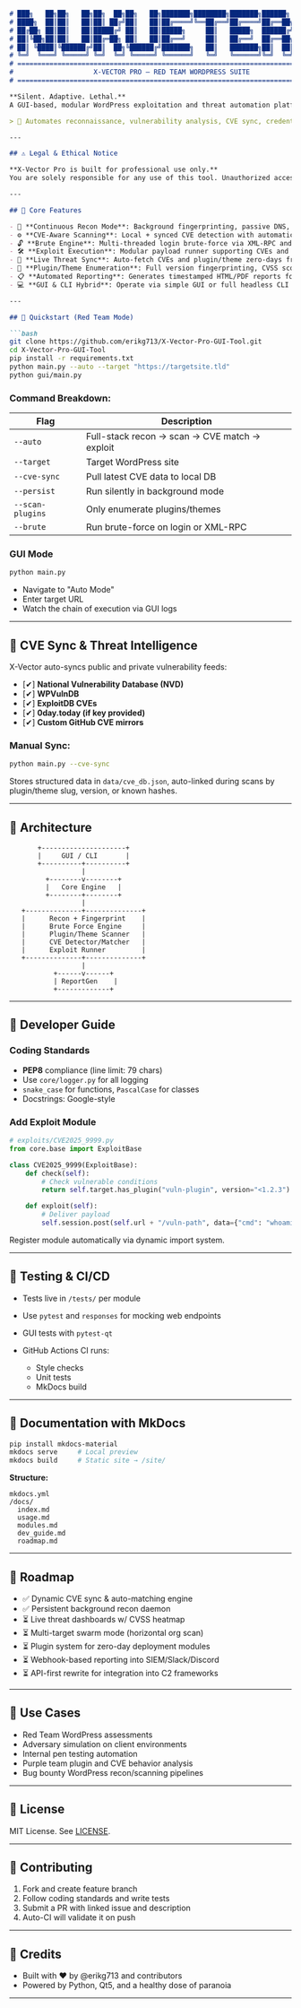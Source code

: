 ````markdown
# ███╗   ██╗██╗   ██╗██╗  ██╗██╗   ██╗███████╗████████╗███████╗██████╗ 
# ████╗  ██║██║   ██║██║ ██╔╝██║   ██║██╔════╝╚══██╔══╝██╔════╝██╔══██╗
# ██╔██╗ ██║██║   ██║█████╔╝ ██║   ██║█████╗     ██║   █████╗  ██████╔╝
# ██║╚██╗██║██║   ██║██╔═██╗ ██║   ██║██╔══╝     ██║   ██╔══╝  ██╔══██╗
# ██║ ╚████║╚██████╔╝██║  ██╗╚██████╔╝███████╗   ██║   ███████╗██║  ██║
# ╚═╝  ╚═══╝ ╚═════╝ ╚═╝  ╚═╝ ╚═════╝ ╚══════╝   ╚═╝   ╚══════╝╚═╝  ╚═╝
# ============================================================================
#                    X-VECTOR PRO – RED TEAM WORDPRESS SUITE
# ============================================================================

**Silent. Adaptive. Lethal.**  
A GUI-based, modular WordPress exploitation and threat automation platform built for red teams, security researchers, and adversary simulation units.

> 🎯 Automates reconnaissance, vulnerability analysis, CVE sync, credential brute-forcing, plugin enumeration, and real-time auto-exploitation in a persistent, stealth-oriented background workflow.

---

## ⚠️ Legal & Ethical Notice

**X-Vector Pro is built for professional use only.**  
You are solely responsible for any use of this tool. Unauthorized access or attacks on systems you do not own or have explicit permission to test is illegal and unethical.

---

## 🧠 Core Features

- 🔁 **Continuous Recon Mode**: Background fingerprinting, passive DNS, CDN/CDN bypass attempts, and port probing  
- ⚙️ **CVE-Aware Scanning**: Local + synced CVE detection with automatic matching to vulnerable versions of themes/plugins  
- 🔓 **Brute Engine**: Multi-threaded login brute-force via XML-RPC and `/wp-login.php` endpoints  
- 🛠️ **Exploit Execution**: Modular payload runner supporting CVEs and post-exploitation modules  
- 📡 **Live Threat Sync**: Auto-fetch CVEs and plugin/theme zero-days from curated threat feeds  
- 🧩 **Plugin/Theme Enumeration**: Full version fingerprinting, CVSS scoring, and outdated version detection  
- 📋 **Automated Reporting**: Generates timestamped HTML/PDF reports for engagements  
- 💻 **GUI & CLI Hybrid**: Operate via simple GUI or full headless CLI automation

---

## 🚀 Quickstart (Red Team Mode)

```bash
git clone https://github.com/erikg713/X-Vector-Pro-GUI-Tool.git
cd X-Vector-Pro-GUI-Tool
pip install -r requirements.txt
python main.py --auto --target "https://targetsite.tld"
python gui/main.py

````

### Command Breakdown:

| Flag             | Description                                   |
| ---------------- | --------------------------------------------- |
| `--auto`         | Full-stack recon → scan → CVE match → exploit |
| `--target`       | Target WordPress site                         |
| `--cve-sync`     | Pull latest CVE data to local DB              |
| `--persist`      | Run silently in background mode               |
| `--scan-plugins` | Only enumerate plugins/themes                 |
| `--brute`        | Run brute-force on login or XML-RPC           |

### GUI Mode

```bash
python main.py
```

* Navigate to "Auto Mode"
* Enter target URL
* Watch the chain of execution via GUI logs

---

## 📡 CVE Sync & Threat Intelligence

X-Vector auto-syncs public and private vulnerability feeds:

* \[✔] **National Vulnerability Database (NVD)**
* \[✔] **WPVulnDB**
* \[✔] **ExploitDB CVEs**
* \[✔] **0day.today (if key provided)**
* \[✔] **Custom GitHub CVE mirrors**

### Manual Sync:

```bash
python main.py --cve-sync
```

Stores structured data in `data/cve_db.json`, auto-linked during scans by plugin/theme slug, version, or known hashes.

---

## 🧱 Architecture

```
       +---------------------+
       |     GUI / CLI       |
       +----------+----------+
                  |
         +--------v--------+
         |   Core Engine   |
         +--------+--------+
                  |
   +--------------+--------------+
   |      Recon + Fingerprint    |
   |      Brute Force Engine     |
   |      Plugin/Theme Scanner   |
   |      CVE Detector/Matcher   |
   |      Exploit Runner         |
   +--------------+--------------+
                  |
           +------v------+
           | ReportGen    |
           +-------------+
```

---

## 🔧 Developer Guide

### Coding Standards

* **PEP8** compliance (line limit: 79 chars)
* Use `core/logger.py` for all logging
* `snake_case` for functions, `PascalCase` for classes
* Docstrings: Google-style

### Add Exploit Module

```python
# exploits/CVE2025_9999.py
from core.base import ExploitBase

class CVE2025_9999(ExploitBase):
    def check(self):
        # Check vulnerable conditions
        return self.target.has_plugin("vuln-plugin", version="<1.2.3")

    def exploit(self):
        # Deliver payload
        self.session.post(self.url + "/vuln-path", data={"cmd": "whoami"})
```

Register module automatically via dynamic import system.

---

## 🧪 Testing & CI/CD

* Tests live in `/tests/` per module
* Use `pytest` and `responses` for mocking web endpoints
* GUI tests with `pytest-qt`
* GitHub Actions CI runs:

  * Style checks
  * Unit tests
  * MkDocs build

---

## 📂 Documentation with MkDocs

```bash
pip install mkdocs-material
mkdocs serve     # Local preview
mkdocs build     # Static site → /site/
```

**Structure:**

```
mkdocs.yml
/docs/
  index.md
  usage.md
  modules.md
  dev_guide.md
  roadmap.md
```

---

## 📅 Roadmap

* ✅ Dynamic CVE sync & auto-matching engine
* ✅ Persistent background recon daemon
* ⏳ Live threat dashboards w/ CVSS heatmap
* ⏳ Multi-target swarm mode (horizontal org scan)
* ⏳ Plugin system for zero-day deployment modules
* ⏳ Webhook-based reporting into SIEM/Slack/Discord
* ⏳ API-first rewrite for integration into C2 frameworks

---

## 🧠 Use Cases

* Red Team WordPress assessments
* Adversary simulation on client environments
* Internal pen testing automation
* Purple team plugin and CVE behavior analysis
* Bug bounty WordPress recon/scanning pipelines

---

## 📜 License

MIT License. See [LICENSE](./LICENSE).

---

## 🤝 Contributing

1. Fork and create feature branch
2. Follow coding standards and write tests
3. Submit a PR with linked issue and description
4. Auto-CI will validate it on push

---

## 👣 Credits

* Built with ❤️ by @erikg713 and contributors
* Powered by Python, Qt5, and a healthy dose of paranoia

---
